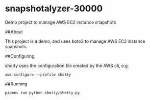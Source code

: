 # snapshotalyzer-30000
Demo project to manage AWS EC2 instance snapshots

##About

This project is a demo, and uses boto3 to manage
AWS EC2 instance snapshots.

##Configuring

shotty uses the configuration file created by
the AWS cli, e.g.

`aws configure --profile shotty`

##Running

`pipenv run python shotty/shotty.py`